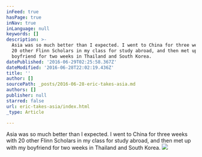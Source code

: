 ```yaml
---
inFeed: true
hasPage: true
inNav: true
inLanguage: null
keywords: []
description: >-
  Asia was so much better than I expected. I went to China for three weeks with
  20 other Flinn Scholars in my class for study abroad, and then met up with my
  boyfriend for two weeks in Thailand and South Korea.
datePublished: '2016-06-29T02:25:58.367Z'
dateModified: '2016-06-28T22:02:19.436Z'
title: ''
author: []
sourcePath: _posts/2016-06-28-eric-takes-asia.md
authors: []
publisher: null
starred: false
url: eric-takes-asia/index.html
_type: Article

---
```

Asia was so much better than I expected. I went to China for three weeks with 20 other Flinn Scholars in my class for study abroad, and then met up with my boyfriend for two weeks in Thailand and South Korea.
![](https://the-grid-user-content.s3-us-west-2.amazonaws.com/245d6ce8-17a6-40c0-a755-380c77e1a26c.jpg)